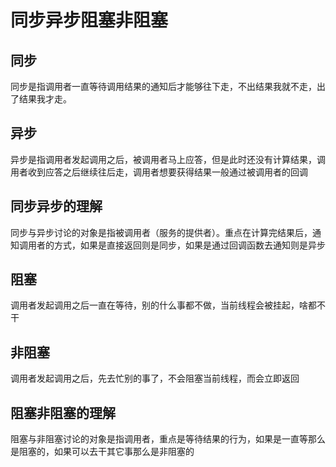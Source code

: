 # 同步异步阻塞非阻塞

## 同步

同步是指调用者一直等待调用结果的通知后才能够往下走，不出结果我就不走，出了结果我才走。

## 异步

异步是指调用者发起调用之后，被调用者马上应答，但是此时还没有计算结果，调用者收到应答之后继续往后走，调用者想要获得结果一般通过被调用者的回调

## 同步异步的理解

同步与异步讨论的对象是指被调用者（服务的提供者）。重点在计算完结果后，通知调用者的方式，如果是直接返回则是同步，如果是通过回调函数去通知则是异步

## 阻塞

调用者发起调用之后一直在等待，别的什么事都不做，当前线程会被挂起，啥都不干

## 非阻塞

调用者发起调用之后，先去忙别的事了，不会阻塞当前线程，而会立即返回

## 阻塞非阻塞的理解

阻塞与非阻塞讨论的对象是指调用者，重点是等待结果的行为，如果是一直等那么是阻塞的，如果可以去干其它事那么是非阻塞的

